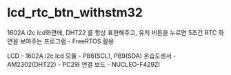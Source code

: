 # lcd_rtc_btn_withstm32

1602A i2c lcd화면에, DHT22 를 항상 표현해주고, 유저 버튼을 누르면 5초간 RTC 화면을 보여주는
프로그램 - FreeRTOS 활용

LCD - 1602A i2c lcd 모듈 - PB6(SCL), PB9(SDA)
온습도센서 - AM2302(DHT22)  - PC2와 연결
보드 - NUCLEO-F429ZI  


